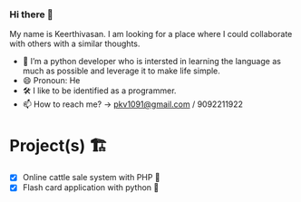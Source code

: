 ### Hi there 👋

My name is Keerthivasan. I am looking for a place where I could collaborate with others with a similar thoughts.

- 🌱 I’m a python developer who is intersted in learning the language as much as possible and leverage it to make life simple. 
- 😄 Pronoun: He
- 🛠️ I like to be identified as a programmer.
- 📫 How to reach me? -> pkv1091@gmail.com / 9092211922

# Project(s) 🏗️
- [x] Online cattle sale system with PHP 🐘 
- [x] Flash card application with python 🐍
